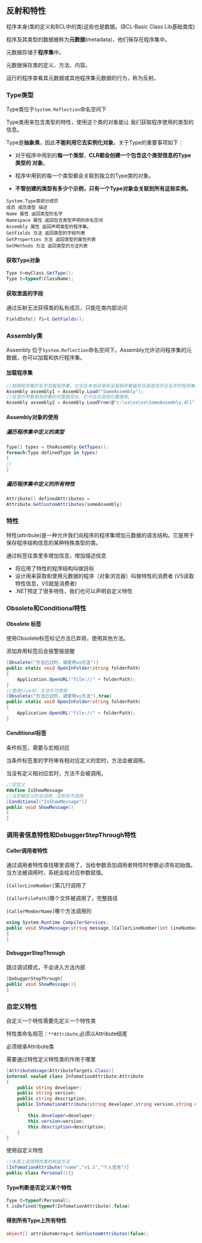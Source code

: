 ## 反射和特性



程序本身(类的定义和BCL中的类)这些也是数据。(BCL-Basic Class Lib基础类库)

程序及其类型的数据被称为**元数据**(metadata)，他们保存在程序集中。

元数据存储于**程序集**中。

元数据保存类的定义、方法、内容。

运行的程序查看其元数据或其他程序集元数据的行为，称为反射。

### Type类型

Type类位于`System.Reflection`命名空间下

Type类用来包含类型的特性，使用这个类的对象能让 我们获取程序使用的类型的信息。  

Type是**抽象类**，因此**不能利用它去实例化对象**。关于Type的重要事项如下： 

- 对于程序中用到的**每一个类型**，**CLR都会创建一个包含这个类型信息的Type类型的 对象**。 

- 程序中用到的每一个类型都会关联到独立的Type类的对象。 

- **不管创建的类型有多少个示例，只有一个Type对象会关联到所有这些实例。** 

```
System.Type类部分成员
成员 成员类型 描述
Name 属性 返回类型的名字
Namespace 属性 返回包含类型声明的命名空间
Assembly 属性 返回声明类型的程序集。
GetFields 方法 返回类型的字段列表
GetProperties 方法 返回类型的属性列表
GetMethods 方法 返回类型的方法列表
```

#### 获取Type对象

```c#
Type t=myClass.GetType();
Type t=typeof(ClassName);
```

#### 获取里面的字段

通过反射无法获得类的私有成员，只能在类内部访问

```c#
FieldInfo[] fi=t.GetFields();
```

###  Assembly类 

 Assembly 位于`System.Reflection`命名空间下。Assembly允许访问程序集的元数据，也可以加载和执行程序集。

#### 加载程序集

```c#
//根据程序集的名字加载程序集，它会在本地目录和全局程序集缓存目录查找符合名字的程序集。
Assembly assembly1 = Assembly.Load("SomeAssembly");
//这里的参数是程序集的完整路径名，它不会在其他位置搜索。
Assembly assembly2 = Assembly.LoadFrom(@"c:\xx\xx\xx\SomeAssembly.dll");
```

####  Assembly对象的使用 

#####  遍历程序集中定义的类型 

```c#
Type[] types = theAssembly.GetTypes();
foreach(Type definedType in types)
{
//
}
```

#####  遍历程序集中定义的所有特性 

```c#
Attribute[] definedAttributes =
Attribute.GetCustomAttributes(someAssembly)
```

### 特性

 特性(attribute)是一种允许我们向程序的程序集增加元数据的语言结构。它是用于保存程序结构信息的某种特殊类型的类。

通过标签往类里多增加信息，增加描述信息

- 将应用了特性的程序结构叫做目标
-  设计用来获取和使用元数据的程序（对象浏览器）叫做特性的消费者 (VS读取特性信息，VS就是消费者)
- .NET预定了很多特性，我们也可以声明自定义特性  

###  Obsolete和Conditional特性 

#### Obsolete 标签

使用Obsolete标签标记方法已弃用，使用其他方法。

添加弃用标签后会报警报提醒

```c#
[Obsolete("方法已过时，请使用xx方法")]
public static void OpenInFolder(string folderPath)
{
	Application.OpenURL("file://" + folderPath);
}
//使用true时，方法不可使用
[Obsolete("方法已过时，请使用xx方法"),true]
public static void OpenInFolder(string folderPath)
{
	Application.OpenURL("file://" + folderPath);
}
```

#### Conditional标签

条件标签，需要与宏相对应

当条件标签里的字符串有相对应定义的宏时，方法会被调用。

当没有定义相对应宏时，方法不会被调用。

```c#
//宏定义
#define IsShowMessage
//当宏被定义时会调用，没有则不调用
[Conditional("IsShowMessage")]
public void ShowMessage()
{
}
```

###  调用者信息特性和DebuggerStepThrough特性 

#### Caller调用者特性

通过调用者特性查找哪里调用了，当给参数添加调用者特性时参数必须有初始值。当方法被调用时，系统会给对应参数赋值。

`[CallerLineNumber]`第几行调用了

`[CallerFilePath]`哪个文件被调用了，完整路径

`[CallerMemberName]`哪个方法调用的

```c#
using System.Runtime.CompilerServices;
public void ShowMessage(string message,[CallerLineNumber]int lineNumber=0,[CallerFilePath]="",[CallerMemberName]string memberName="")
{
}
```

#### DebuggerStepThrough

跳过调试模式，不会进入方法内部

```c#
[DebuggerStepThrough]
public void ShowMessage(){
}
```

### 自定义特性

自定义一个特性需要先定义一个特性类

特性类命名规范：`**Attribute`,必须以Attribute结尾

必须继承Attribute类

需要通过特性定义特性类的作用于哪里

```c#
[AttributeUsage(AttributeTargets.Class)]
internal sealed class InfomationAttribute:Attribute
{
    public string developer;
    public string version;
    public string description;
    public InfomationAttribute(string developer,string version,string description)
    {
        this.developer=developer;
        this.version=version;
        this.description=description;
    }
}
```
使用自定义特性

```c#
//本质上调用特性类的构造方法 
[InfomationAttribute("name","v1.1","个人信息")]
public class Personal(){}
```

#### Type判断是否定义某个特性

```c#
Type t=typeof(Personal);
t.isDefined(typeof(InfomationAttribute),false)
```

#### 得到所有Type上所有特性

```c#
object[] attributeArray=t.GetCustomAttributes(false);
```

